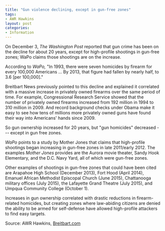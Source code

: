 ```yaml
---
title: "Gun violence declining, except in gun-free zones"
tags:
- AWR Hawkins
layout: post
categories:
- Information
---
```


On December 3, *The Washington Post* reported that gun crime has been on the decline for about 20 years, except for high-profile shootings in gun-free zones; WaPo claims those shootings are on the increase.

According to *WaPo,* "In 1993, there were seven homicides by firearm for every 100,000 Americans ... By 2013, that figure had fallen by nearly half, to 3.6 \[per 100,000\]."

Breitbart News previously pointed to this decline and explained it correlated with a massive increase in privately owned firearms over the same period of time. For example, Congressional Research Service showed that the number of privately owned firearms increased from 192 million in 1994 to 310 million in 2009. And record background checks under Obama make it easy to see how tens of millions more privately owned guns have found their way into Americans' hands since 2009.

So gun ownership increased for 20 years, but "gun homicides" decreased --- except in gun free zones.

*WaPo* points to a study by Mother Jones that claims that high-profile shootings began increasing in gun-free zones in late 2011/early 2012. The examples *Mother Jones* provides are the Aurora movie theater, Sandy Hook Elementary, and the D.C. Navy Yard, all of which were gun-free zones.

Other examples of shootings in gun-free zones that could have been cited are Arapahoe High School (December 2013), Fort Hood (April 2014), Emanuel African Methodist Episcopal Church (June 2015), Chattanooga military offices (July 2015), the Lafayette Grand Theatre (July 2015), and Umpqua Community College (October 1).

Increases in gun ownership correlated with drastic reductions in firearm-related homicides, but creating zones where law-abiding citizens are denied the ability to be armed for self-defense have allowed high-profile attackers to find easy targets.

Source: AWR Hawkins, [Breitbart.com](https://www.breitbart.com/big-journalism/2015/12/04/washington-post-gun-violence-declining-except-gun-free-zones/)
